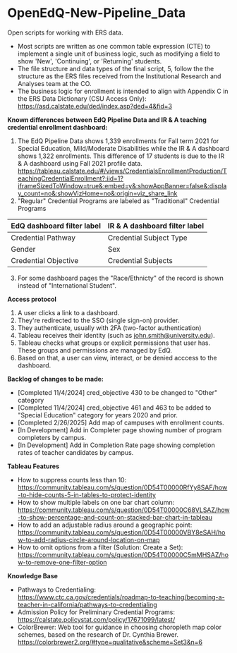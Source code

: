 # OpenEdQ-New-Pipeline_Data
Open scripts for working with ERS data.

- Most scripts are written as one common table expression (CTE) to implement a single unit of business logic, such as modifying a field to show 'New', 'Continuing', or 'Returning' students.
- The file structure and data types of the final script, 5, follow the the structure as the ERS files received from
the Institutional Research and Analyses team at the CO.
- The business logic for enrollment is intended to align with Appendix C in the ERS Data Dictionary (CSU Access Only): https://asd.calstate.edu/ded/index.asp?ded=4&fid=3  

**Known differences between EdQ Pipeline Data and IR & A teaching credential enrollment dashboard:**
1. The EdQ Pipeline Data shows 1,339 enrollments for Fall term 2021 for Special Education, Mild/Moderate Disabilities while the IR & A dashboard shows 1,322 enrollments. This difference of 17 students is due to the IR & A dashboard using Fall 2021 profile data. https://tableau.calstate.edu/#/views/CredentialsEnrollmentProduction/TeachingCredentialEnrollment?:iid=1?iframeSizedToWindow=true&:embed=y&:showAppBanner=false&:display_count=no&:showVizHome=no&:origin=viz_share_link
2. "Regular" Credential Programs are labeled as "Traditional" Credential Programs

| EdQ dashboard filter label | IR & A dashboard filter label |
|----------------------------|-------------------------------|
| Credential Pathway         | Credential Subject Type       |
| Gender                     | Sex                           |
| Credential Objective       | Credential Subjects           |
3. For some dashboard pages the "Race/Ethnicty" of the record is shown instead of "International Student".

**Access protocol**
1. A user clicks a link to a dashboard.
2. They're redirected to the SSO (single sign-on) provider.
3. They authenticate, usually with 2FA (two-factor authentication)
4. Tableau receives their identity (such as john.smith@university.edu).
5. Tableau checks what groups or explicit permissions that user has. These groups and permissions are managed by EdQ.
6. Based on that, a user can view, interact, or be denied acccess to the dashboard.

**Backlog of changes to be made:**
- [Completed 11/4/2024] cred_objective 430 to be changed to "Other" category
- [Completed 11/4/2024] cred_objective 461 and 463 to be added to "Special Education" category for years 2020 and prior.
- [Completed 2/26/2025] Add map of campuses with enrollment counts.
- [In Development] Add in Completer page showing number of program completers by campus.
- [In Development] Add in Completion Rate page showing completion rates of teacher candidates by campus.

**Tableau Features**
- How to suppress counts less than 10: https://community.tableau.com/s/question/0D54T00000RfYy8SAF/how-to-hide-counts-5-in-tables-to-protect-identity
- How to show multiple labels on one bar chart column: https://community.tableau.com/s/question/0D54T00000C68VLSAZ/how-to-show-percentage-and-count-on-stacked-bar-chart-in-tableau
- How to add an adjustable radius around a geographic point: https://community.tableau.com/s/question/0D54T00000VBY8eSAH/how-to-add-radius-circle-around-location-on-map
- How to omit options from a filter (Solution: Create a Set): https://community.tableau.com/s/question/0D54T00000C5mMHSAZ/how-to-remove-one-filter-option

**Knowledge Base**
- Pathways to Credentialing: https://www.ctc.ca.gov/credentials/roadmap-to-teaching/becoming-a-teacher-in-california/pathways-to-credentialing
- Admission Policy for Preliminary Credential Programs: https://calstate.policystat.com/policy/17671099/latest/
- ColorBrewer: Web tool for guidance in choosing choropleth map color schemes, based on the research of Dr. Cynthia Brewer. https://colorbrewer2.org/#type=qualitative&scheme=Set3&n=6
